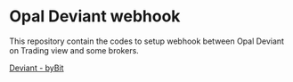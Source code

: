 # Opal Deviant webhook
 
This repository contain the codes to setup webhook between Opal Deviant on Trading view and some brokers.

[Deviant - byBit](TV_deviant_heroku_bybit)
